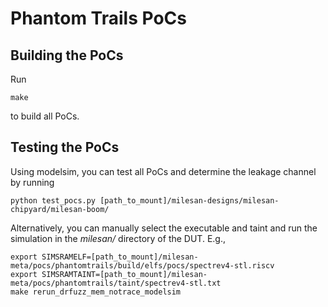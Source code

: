 # Phantom Trails PoCs
## Building the PoCs
Run 
```
make
```
to build all PoCs.
## Testing the PoCs
Using modelsim, you can test all PoCs and determine the leakage channel by running
```
python test_pocs.py [path_to_mount]/milesan-designs/milesan-chipyard/milesan-boom/
```
Alternatively, you can manually select the executable and taint and run the simulation in the *milesan/* directory of the DUT. E.g.,
```
export SIMSRAMELF=[path_to_mount]/milesan-meta/pocs/phantomtrails/build/elfs/pocs/spectrev4-stl.riscv
export SIMSRAMTAINT=[path_to_mount]/milesan-meta/pocs/phantomtrails/taint/spectrev4-stl.txt
make rerun_drfuzz_mem_notrace_modelsim
```